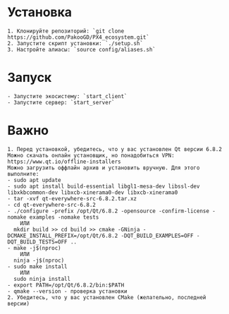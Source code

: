 # Установка
    1. Клонируйте репозиторий: `git clone https://github.com/PakooGD/PX4_ecosystem.git`
    2. Запустите скрипт установки: `./setup.sh`
    3. Настройте алиасы: `source config/aliases.sh`

# Запуск
    - Запустите экосистему: `start_client`
    - Запустите сервер: `start_server`

# Важно
    1. Перед установкой, убедитесь, что у вас установлен Qt версии 6.8.2
    Можно скачать онлайн установщик, но понадобиться VPN: https://www.qt.io/offline-installers
    Можно загрузить оффлайн архив и установить вручную. Для этого выполните:
    - sudo apt update
    - sudo apt install build-essential libgl1-mesa-dev libssl-dev libxkbcommon-dev libxcb-xinerama0-dev libxcb-xinerama0
    - tar -xvf qt-everywhere-src-6.8.2.tar.xz
    - cd qt-everywhere-src-6.8.2
    - ./configure -prefix /opt/Qt/6.8.2 -opensource -confirm-license -nomake examples -nomake tests 
        ИЛИ 
      mkdir build >> cd build >> cmake -GNinja -DCMAKE_INSTALL_PREFIX=/opt/Qt/6.8.2 -DQT_BUILD_EXAMPLES=OFF -DQT_BUILD_TESTS=OFF ..
    - make -j$(nproc) 
        ИЛИ 
      ninja -j$(nproc)
    - sudo make install 
        ИЛИ 
      sudo ninja install
    - export PATH=/opt/Qt/6.8.2/bin:$PATH
    - qmake --version - проверка установки
    2. Убедитесь, что у вас установлен CMake (желательно, последней версии)
